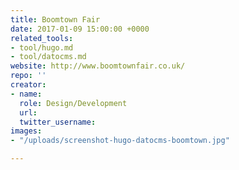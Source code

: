 ```yaml
---
title: Boomtown Fair
date: 2017-01-09 15:00:00 +0000
related_tools:
- tool/hugo.md
- tool/datocms.md
website: http://www.boomtownfair.co.uk/
repo: ''
creator:
- name: 
  role: Design/Development
  url: 
  twitter_username: 
images:
- "/uploads/screenshot-hugo-datocms-boomtown.jpg"

---
```

